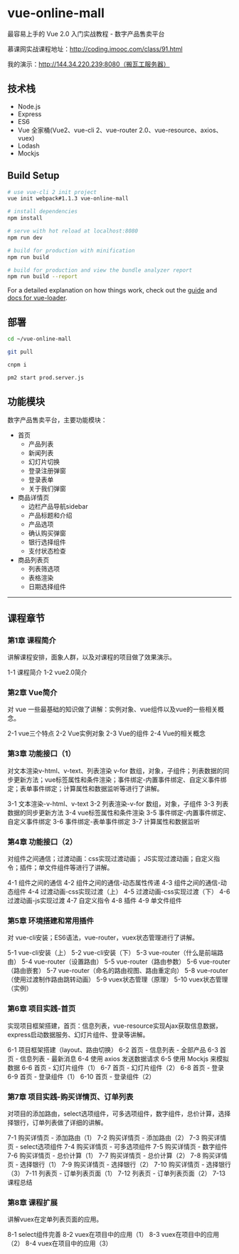 # vue-online-mall

最容易上手的 Vue 2.0 入门实战教程 - 数字产品售卖平台

慕课网实战课程地址：http://coding.imooc.com/class/91.html

我的演示：http://144.34.220.239:8080（搬瓦工服务器）

## 技术栈

- Node.js
- Express
- ES6
- Vue 全家桶(Vue2、vue-cli 2、vue-router 2.0、vue-resource、axios、vuex)
- Lodash
- Mockjs

## Build Setup

``` bash
# use vue-cli 2 init project
vue init webpack#1.1.3 vue-online-mall

# install dependencies
npm install

# serve with hot reload at localhost:8080
npm run dev

# build for production with minification
npm run build

# build for production and view the bundle analyzer report
npm run build --report
```

For a detailed explanation on how things work, check out the [guide](http://vuejs-templates.github.io/webpack/) and [docs for vue-loader](http://vuejs.github.io/vue-loader).

## 部署

``` bash
cd ~/vue-online-mall

git pull

cnpm i

pm2 start prod.server.js
```

## 功能模块

数字产品售卖平台，主要功能模块：

- 首页
  - 产品列表
  - 新闻列表
  - 幻灯片切换
  - 登录注册弹窗
  - 登录表单
  - 关于我们弹窗
- 商品详情页
  - 边栏产品导航sidebar
  - 产品标题和介绍
  - 产品选项
  - 确认购买弹窗
  - 银行选择组件
  - 支付状态检查
- 商品列表页
  - 列表筛选项
  - 表格渲染
  - 日期选择组件

---

## 课程章节

### 第1章 课程简介

讲解课程安排，面象人群，以及对课程的项目做了效果演示。

1-1 课程简介
1-2 vue2.0简介

### 第2章 Vue简介

对 vue 一些最基础的知识做了讲解：实例对象、vue组件以及vue的一些相关概念。

2-1 vue三个特点
2-2 Vue实例对象
2-3 Vue的组件
2-4 Vue的相关概念

### 第3章 功能接口（1）

对文本渲染v-html、v-text、列表渲染 v-for 数组，对象，子组件；列表数据的同步更新方法；vue标签属性和条件渲染；事件绑定-内置事件绑定、自定义事件绑定；表单事件绑定；计算属性和数据监听等进行了讲解。

3-1 文本渲染-v-html、v-text
3-2 列表渲染-v-for 数组，对象，子组件
3-3 列表数据的同步更新方法
3-4 vue标签属性和条件渲染
3-5 事件绑定-内置事件绑定、自定义事件绑定
3-6 事件绑定-表单事件绑定
3-7 计算属性和数据监听

### 第4章 功能接口（2）

对组件之间通信；过渡动画：css实现过渡动画； JS实现过渡动画；自定义指令；插件；单文件组件等进行了讲解。

4-1 组件之间的通信
4-2 组件之间的通信-动态属性传递
4-3 组件之间的通信-动态组件
4-4 过渡动画-css实现过渡（上）
4-5 过渡动画-css实现过渡（下）
4-6 过渡动画-js实现过渡
4-7 自定义指令
4-8 插件
4-9 单文件组件

### 第5章 环境搭建和常用插件

对 vue-cli安装；ES6语法，vue-router，vuex状态管理进行了讲解。

5-1 vue-cli安装（上）
5-2 vue-cli安装（下）
5-3 vue-router（什么是前端路由）
5-4 vue-router（设置路由）
5-5 vue-router（路由参数）
5-6 vue-router（路由嵌套）
5-7 vue-router（命名的路由视图、路由重定向）
5-8 vue-router（使用过渡制作路由跳转动画）
5-9 vuex状态管理（原理）
5-10 vuex状态管理（实例）

### 第6章 项目实践-首页

实现项目框架搭建，首页：信息列表，vue-resource实现Ajax获取信息数据，express启动数据服务、幻灯片组件、登录等讲解。

6-1 项目框架搭建（layout、路由切换）
6-2 首页 - 信息列表 - 全部产品
6-3 首页 - 信息列表 - 最新消息
6-4 使用 axios 发送数据请求
6-5 使用 Mockjs 来模拟数据
6-6 首页 - 幻灯片组件（1）
6-7 首页 - 幻灯片组件（2）
6-8 首页 - 登录
6-9 首页 - 登录组件（1）
6-10 首页 - 登录组件（2）

### 第7章 项目实践-购买详情页、订单列表

对项目的添加路由，select选项组件，可多选项组件，数字组件，总价计算，选择择银行，订单列表做了详细的讲解。

7-1 购买详情页 - 添加路由（1）
7-2 购买详情页 - 添加路由（2）
7-3 购买详情页 - select选项组件
7-4 购买详情页 - 可多选项组件
7-5 购买详情页 - 数字组件
7-6 购买详情页 - 总价计算（1）
7-7 购买详情页 - 总价计算（2）
7-8 购买详情页 - 选择银行（1）
7-9 购买详情页 - 选择银行（2）
7-10 购买详情页 - 选择银行（3）
7-11 列表页 - 订单列表页面（1）
7-12 列表页 - 订单列表页面（2）
7-13 课程总结

### 第8章 课程扩展

讲解vuex在定单列表页面的应用。

8-1 select组件完善
8-2 vuex在项目中的应用（1）
8-3 vuex在项目中的应用（2）
8-4 vuex在项目中的应用（3）

